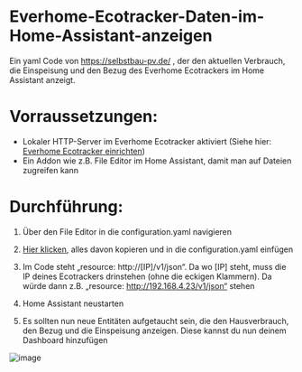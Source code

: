 # Everhome-Ecotracker-Daten-im-Home-Assistant-anzeigen
Ein yaml Code von https://selbstbau-pv.de/ , der den aktuellen Verbrauch, die Einspeisung und den Bezug des Everhome Ecotrackers im Home Assistant anzeigt.

# Vorraussetzungen:
- Lokaler HTTP-Server im Everhome Ecotracker aktiviert (Siehe hier: [Everhome Ecotracker einrichten](https://selbstbau-pv.de/wiki/everhome-ecotracker-einrichten-smart-micro-solar/))
- Ein Addon wie z.B. File Editor im Home Assistant, damit man auf Dateien zugreifen kann

# Durchführung:
1. Über den File Editor in die configuration.yaml navigieren
   
2. [Hier klicken](https://github.com/Selbstbau-PV/Ecotracker-Daten-im-Home-Assistant-anzeigen/blob/main/Ecotracker%20Code.txt), alles davon kopieren und in die configuration.yaml einfügen
   
3. Im Code steht „resource: http://[IP]/v1/json“. Da wo [IP] steht,  muss die IP deines Ecotrackers drinstehen (ohne die eckigen Klammern). Da würde dann z.B. „resource: http://192.168.4.23/v1/json“ stehen
   
4. Home Assistant neustarten
   
5. Es sollten nun neue Entitäten aufgetaucht sein, die den Hausverbrauch, den Bezug und die Einspeisung anzeigen. Diese kannst du nun deinem Dashboard hinzufügen

![image](https://github.com/user-attachments/assets/2ef17906-0538-43e1-8889-02e9f2f4d398)
